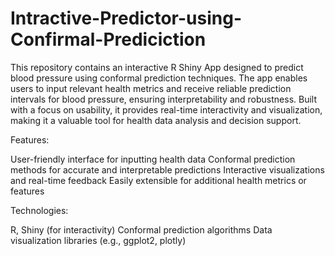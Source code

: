 # Intractive-Predictor-using-Confirmal-Prediciction
This repository contains an interactive R Shiny App designed to predict blood pressure using conformal prediction techniques. The app enables users to input relevant health metrics and receive reliable prediction intervals for blood pressure, ensuring interpretability and robustness. Built with a focus on usability, it provides real-time interactivity and visualization, making it a valuable tool for health data analysis and decision support.

Features:

User-friendly interface for inputting health data
Conformal prediction methods for accurate and interpretable predictions
Interactive visualizations and real-time feedback
Easily extensible for additional health metrics or features

Technologies:

R, Shiny (for interactivity)
Conformal prediction algorithms
Data visualization libraries (e.g., ggplot2, plotly)
